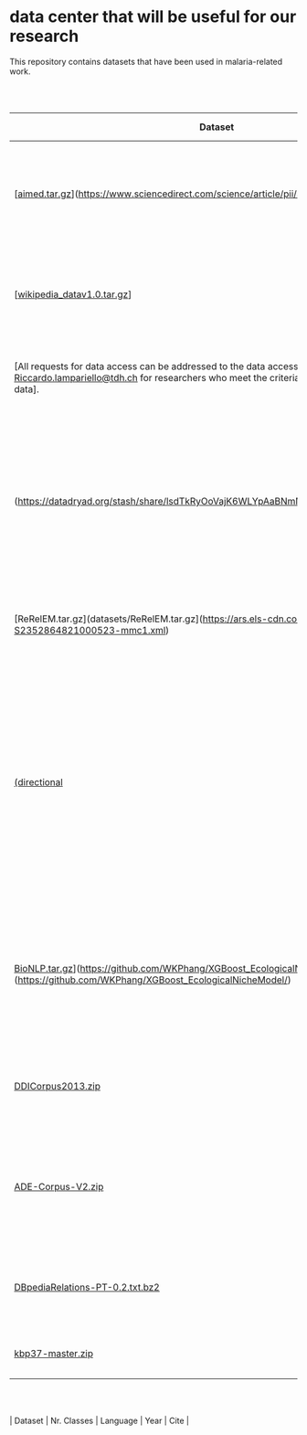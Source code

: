 data center that will be useful for our research
============================================

This repository contains datasets that have been used in malaria-related work.

<br><br>

| Dataset                           | Nr. Classes   | Language | Year | Cite | 
| --------------------------------- |:-------------:| :-------:|------|------|
| [[aimed.tar.gz](datasets/aimed.tar.gz)](https://www.sciencedirect.com/science/article/pii/S2352340919313526)| 2 | English | 2021| [Diagnosing malaria from some symptoms: a machine learning approach and public health implications](https://link.springer.com/article/10.1007/s12553-020-00488-5)
| [[wikipedia_datav1.0.tar.gz](datasets/wikipedia_datav1.0.tar.gz)] | 53 | English | 2023 | [Predicting microbe organisms using data of living micro forms of life and hybrid microbes classifier](https://journals.plos.org/plosone/article?id=10.1371/journal.pone.0284522) |
| [All requests for data access can be addressed to the data access committee via Riccardo.lampariello@tdh.ch for researchers who meet the criteria for access to confidential data]. | 7 | English | 2021 | [Predicting malaria epidemics in Burkina Faso with machine learning](https://journals.plos.org/plosone/article?id=10.1371/journal.pone.0253302)
|(https://datadryad.org/stash/share/lsdTkRyOoVajK6WLYpAaBNmMJwnNM9_p87wfWeKXI2o) | 2 | English |  2023 | [Detection of acute dengue virus infection, with and without concurrent malaria infection, in a cohort of febrile children in Kenya, 2014–2019, by clinicians or machine learning algorithms](https://journals.plos.org/globalpublichealth/article?id=10.1371/journal.pgph.0001950)] |
| [ReRelEM.tar.gz](datasets/ReRelEM.tar.gz](https://ars.els-cdn.com/content/image/1-s2.0-S2352864821000523-mmc1.xml) | 4 | English | 2023 | [Image analysis and machine learning-based malaria assessment system](https://journals.plos.org/globalpublichealth/article?id=10.1371/journal.pgph.0001950)] |
| [(directional](https://datadryad.org/stash/share/lsdTkRyOoVajK6WLYpAaBNmMJwnNM9_p87wfWeKXI2o) | English | 2023 | [Detection of acute dengue virus infection, with and without concurrent malaria infection, in a cohort of febrile children in Kenya, 2014–2019, by clinicians or machine learning algorithms](https://journals.plos.org/globalpublichealth/article?id=10.1371/journal.pgph.0001950)
| [BioNLP.tar.gz](datasets/BioNLP.tar.gz)](https://github.com/WKPhang/XGBoost_EcologicalNicheModel/)](https://github.com/WKPhang/XGBoost_EcologicalNicheModel/) | 2 | English | 2023 | [Predicting Plasmodium knowlesi transmission risk across Peninsular Malaysia using machine learning-based ecological niche modeling approaches](https://www.frontiersin.org/articles/10.3389/fmicb.2023.1126418/full) |
| [DDICorpus2013.zip](datasets/DDICorpus2013.zip) | 4 | English | 2012 | [The DDI corpus: An annotated corpus with pharmacological substances and drug–drug interactions](papers/1-s2.0-S1532046413001123-main.pdf) |
| [ADE-Corpus-V2.zip](datasets/ADE-Corpus-V2.zip) | 2 | English | 2013 | [Development of a benchmark corpus to support the automatic extraction of drug-related adverse effects from medical case reports](papers/ADE-V2.pdf) |
| [DBpediaRelations-PT-0.2.txt.bz2](datasets/DBpediaRelations-PT-0.2.txt.bz2)| 10 | Portuguese | 2013 |[Exploring DBpedia and Wikipedia for Portuguese Semantic Relationship Extraction](papers/minwise-linguamtica-13.pdf)|
| [kbp37-master.zip](datasets/kbp37-master.zip) | 37 directional | English | 2015 | [Relation Classification via Recurrent Neural Network](papers/KBP37.pdf) |

<br><br>

| Dataset                           | Nr. Classes   | Language | Year | Cite | 
